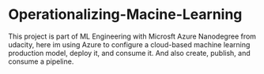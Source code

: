 # Operationalizing-Macine-Learning
This project is part of ML Engineering with Microsft Azure Nanodegree from udacity, here im using Azure to configure a cloud-based machine learning production model, deploy it, and consume it. And also create, publish, and consume a pipeline.
